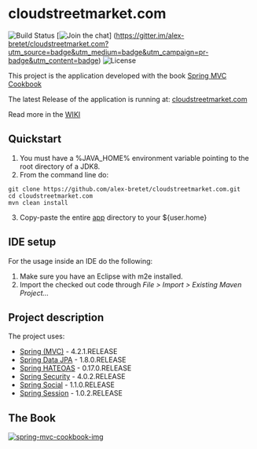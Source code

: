 # cloudstreetmarket.com

![Build Status](https://travis-ci.org/alex-bretet/cloudstreetmarket.com.svg?branch=master)
[![Join the chat](https://img.shields.io/badge/gitter-join%20chat%20%E2%86%92-brightgreen.svg)]
(https://gitter.im/alex-bretet/cloudstreetmarket.com?utm_source=badge&utm_medium=badge&utm_campaign=pr-badge&utm_content=badge)
![License](http://img.shields.io/:license-gpl3-blue.svg)

This project is the application developed with the book [Spring MVC Cookbook](https://www.packtpub.com/web-development/spring-mvc-cookbook)

The latest Release of the application is running at: [cloudstreetmarket.com](http://cloudstreetmarket.com)

Read more in the [WIKI](https://github.com/alex-bretet/cloudstreetmarket.com/wiki)

## Quickstart

1. You must have a %JAVA_HOME% environment variable pointing to the root directory of a JDK8.
2. From the command line do:

  ```
  git clone https://github.com/alex-bretet/cloudstreetmarket.com.git
  cd cloudstreetmarket.com
  mvn clean install
  ```

3. Copy-paste the entire [app](https://github.com/alex-bretet/cloudstreetmarket.com/tree/master/app) directory to your ${user.home}

## IDE setup

For the usage inside an IDE do the following:

1. Make sure you have an Eclipse with m2e installed.
2. Import the checked out code through *File > Import > Existing Maven Project…*

## Project description

The project uses:

- [Spring (MVC)](http://github.com/spring-projects/spring-framework) - 4.2.1.RELEASE
- [Spring Data JPA](http://github.com/spring-projects/spring-data-jpa) - 1.8.0.RELEASE
- [Spring HATEOAS](http://github.com/spring-projects/spring-hateoas) - 0.17.0.RELEASE
- [Spring Security](http://github.com/spring-projects/spring-security) - 4.0.2.RELEASE
- [Spring Social](https://github.com/spring-projects/spring-social) - 1.1.0.RELEASE
- [Spring Session](https://github.com/spring-projects/spring-social) - 1.0.2.RELEASE

## The Book

[![spring-mvc-cookbook-img]](http://www.amazon.co.uk/Spring-MVC-Cookbook-Alex-Bretet/dp/1784396419) 

<!---
Link References
-->

[spring-mvc-cookbook-img]:http://ecx.images-amazon.com/images/I/518gBtl%2BMpL.jpg
